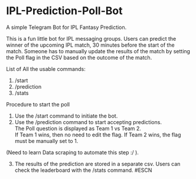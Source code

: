 # IPL-Prediction-Poll-Bot
A simple Telegram Bot for IPL Fantasy Prediction. 

This is a fun little bot for IPL messaging groups. Users can predict the winner of the upcoming IPL match, 30 minutes before the start of the match. 
Someone has to manually update the results of the match by setting the Poll flag in the CSV based on the outcome of the match.  

List of All the usable commands:
1. /start
2. /prediction
3. /stats

Procedure to start the poll
1. Use the /start command to initiate the bot. 
2. Use the /prediction command to start accepting predictions.  
The Poll question is displayed as Team 1 vs Team 2.  
If Team 1 wins, then no need to edit the flag. If Team 2 wins, the flag must be manually set to 1. 

(Need to learn Data scraping to automate this step :/ ). 

3. The results of the prediction are stored in a separate csv. Users can check the leaderboard with the /stats command.
#ESCN
